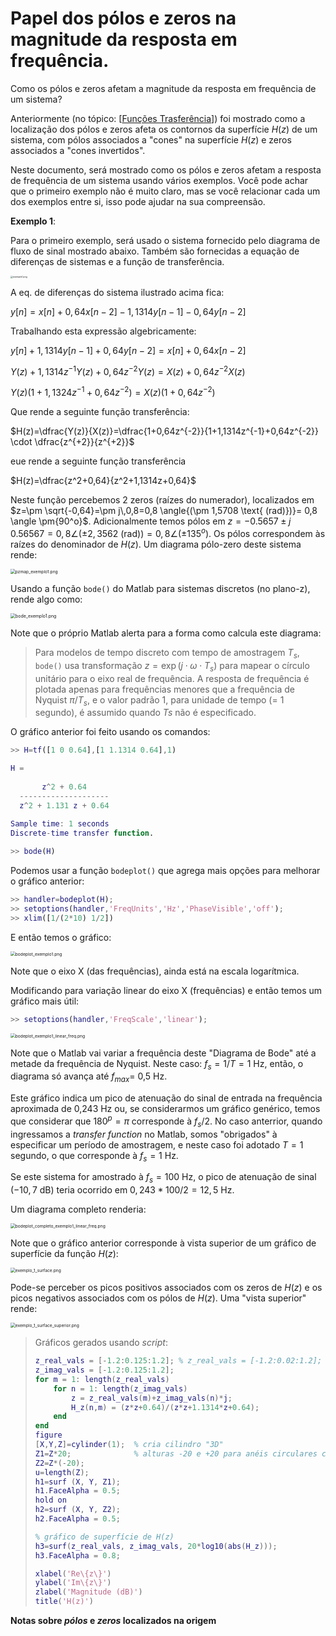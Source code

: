 # Papel dos pólos e zeros na magnitude da resposta em frequência.

<!-- Continuação da pág. 26/99 de 5-TheZ-transform-Apracticaloverview.pdf -->

Como os pólos e zeros afetam a magnitude da resposta em frequência de um sistema?

Anteriormente (no tópico: [[Funções Trasferência](funcao_transferencia.html)]) foi mostrado como a localização dos pólos e zeros afeta os contornos da superfície $H(z)$ de um sistema, com pólos associados a "cones" na superfície $H(z)$ e zeros associados a "cones invertidos". 

<!-- Sinal de ECG bruto: arquivo texto: `noisy_ecg.txt` , usado na pág. 46, aplicando filtro PB de 50 Hz sobre o mesmo, simulação usando Matlab -- disponível em: https://pzdsp.com/wavs/noisy_ecg.txt ? Yes! 15/04/2024 -->

Neste documento, será mostrado como os pólos e zeros afetam a resposta de frequência de um sistema usando vários exemplos. Você pode achar que o primeiro exemplo não é muito claro, mas se você relacionar cada um dos exemplos entre si, isso pode ajudar na sua compreensão. 

<!--Observe que não explico por que a resposta de frequência pode ser determinada da maneira que descrevo aqui; no entanto, esses detalhes são fornecidos na seção intitulada “Por que avaliar o H(z) ao longo do ‘círculo unitário’”. pág. 27-->

**Exemplo 1**:

Para o primeiro exemplo, será usado o sistema fornecido pelo diagrama de fluxo de sinal mostrado abaixo. Também são fornecidas a equação de diferenças de sistemas e a função de transferência.

<img src="figuras/exemplo1.png" alt="exemplo1.png" style="zoom:25%;" />

A eq. de diferenças do sistema ilustrado acima fica:

$y[n]=x[n]+0,64x[n-2]-1,1314y[n-1]-0,64y[n-2]$

Trabalhando esta expressão algebricamente:

$y[n]+1,1314y[n-1]+0,64y[n-2]=x[n]+0,64x[n-2]$

$Y(z)+1,1314z^{-1}Y(z)+0,64z^{-2}Y(z)=X(z)+0,64z^{-2}X(z)$

$Y(z)\left( 1+1,1324z^{-1}+0,64z^{-2}\right)=X(z)\left( 1+0,64z^{-2}\right)$

Que rende a seguinte função transferência:

$H(z)=\dfrac{Y(z)}{X(z)}=\dfrac{1+0,64z^{-2}}{1+1,1314z^{-1}+0,64z^{-2}} \cdot \dfrac{z^{+2}}{z^{+2}}$

eue rende a seguinte função transferência

$H(z)=\dfrac{z^2+0,64}{z^2+1,1314z+0,64}$

Neste função percebemos 2 zeros (raízes do numerador), localizados em $z=\pm \sqrt{-0,64}=\pm j\,0,8=0,8 \angle{(\pm 1,5708 \text{ (rad)})}= 0,8 \angle \pm{90^o}$. Adicionalmente temos pólos em $z=-0.5657 \pm j\,0.56567=0,8 \angle{(\pm 2,3562 \text{ (rad)})}=0,8 \angle{(\pm 135^o)}$. Os pólos correspondem às raízes do denominador de $H(z)$. Um diagrama pólo-zero deste sistema rende:

<img src="figuras/pzmap_exemplo1.png" alt="pzmap_exemplo1.png" style="zoom:48%;" />

Usando a função `bode()` do Matlab para sistemas discretos (no plano-z), rende algo como:

<img src="figuras/bode_exemplo1.png" alt="bode_exemplo1.png" style="zoom:50%;" />

Note que o próprio Matlab alerta para a forma como calcula este diagrama:

> Para modelos de tempo discreto com tempo de amostragem $T_s$, `bode()` usa  transformação $z = \exp(j \cdot \omega \cdot T_s)$ para mapear o círculo unitário para o eixo real de frequência. A resposta de frequência é plotada apenas para frequências menores que a frequência de Nyquist $\pi/T_s$, e o valor padrão 1, para unidade de tempo (= 1 segundo), é assumido quando $Ts$ não é especificado.

O gráfico anterior foi feito usando os comandos:

```matlab
>> H=tf([1 0 0.64],[1 1.1314 0.64],1)

H =
 
       z^2 + 0.64
  --------------------
  z^2 + 1.131 z + 0.64
 
Sample time: 1 seconds
Discrete-time transfer function.

>> bode(H)
```

Podemos usar a função `bodeplot()` que agrega mais opções para melhorar o gráfico anterior:

```matlab
>> handler=bodeplot(H);
>> setoptions(handler,'FreqUnits','Hz','PhaseVisible','off');
>> xlim([1/(2*10) 1/2])
```

E então temos o gráfico:

<img src="figuras/bodeplot_exemplo1.png" alt="bodeplot_exemplo1.png" style="zoom:48%;" />

Note que o eixo X (das frequências), ainda está na escala logarítmica. 

Modificando para variação linear do eixo X (frequências) e então temos um gráfico mais útil:

```matlab
>> setoptions(handler,'FreqScale','linear');
```

<img src="figuras/bodeplot_exemplo1_linear_freq.png" alt="bodeplot_exemplo1_linear_freq.png" style="zoom:48%;" />

Note que o Matlab vai variar a frequência deste "Diagrama de Bode" até a metade da frequência de Nyquist. Neste caso: $f_s=1/T=1$ Hz, então, o diagrama só avança até $f_{max}=$ 0,5 Hz.

Este gráfico indica um pico de atenuação do sinal de entrada na frequência aproximada de 0,243 Hz ou, se considerarmos um gráfico genérico, temos que considerar que $180^p=\pi$ corresponde à $f_s/2$. No caso anterrior, quando ingressamos a *transfer function* no Matlab, somos "obrigados" à especificar um período de amostragem, e neste caso foi adotado $T=1$ segundo, o que corresponde à $f_s=1$ Hz.

Se este sistema for amostrado à $f_s=100$ Hz, o pico de atenuação de sinal ($-10,7$ dB) teria ocorrido em $0,243*100/2=12,5$ Hz.

Um diagrama completo renderia:

<img src="figuras/bodeplot_completo_exemplo1_linear_freq.png" alt="bodeplot_completo_exemplo1_linear_freq.png" style="zoom:48%;" />

<!--Avançando até pág. 38 -- mau explicado, gráfico de "Bode" não serve para sistema discreto -->

Note que o gráfico anterior corresponde à vista superior de um gráfico de superfície da função $H(z)$:

<img src="figuras/exemplo_1_surface.png" alt="exemplo_1_surface.png" style="zoom:48%;" />

Pode-se perceber os picos positivos associados com os zeros de $H(z)$ e os picos negativos associados com os pólos de $H(z)$. Uma "vista superior" rende:

<img src="figuras/exemplo_1_surface_superior.png" alt="exemplo_1_surface_superior.png" style="zoom:48%;" />

> Gráficos gerados usando *script*:
>
> ```matlab
> z_real_vals = [-1.2:0.125:1.2]; % z_real_vals = [-1.2:0.02:1.2];
> z_imag_vals = [-1.2:0.125:1.2];
> for m = 1: length(z_real_vals)
>     for n = 1: length(z_imag_vals)
>         z = z_real_vals(m)+z_imag_vals(n)*j;
>         H_z(n,m) = (z*z+0.64)/(z*z+1.1314*z+0.64);
>     end
> end
> figure
> [X,Y,Z]=cylinder(1);	% cria cilindro "3D"
> Z1=Z*20;				% alturas -20 e +20 para anéis circulares cilindro
> Z2=Z*(-20);
> u=length(Z);
> h1=surf (X, Y, Z1);
> h1.FaceAlpha = 0.5;
> hold on
> h2=surf (X, Y, Z2);
> h2.FaceAlpha = 0.5;
> 
> % gráfico de superfície de H(z)
> h3=surf(z_real_vals, z_imag_vals, 20*log10(abs(H_z)));
> h3.FaceAlpha = 0.8;
> 
> xlabel('Re\{z\}')
> ylabel('Im\{z\}')
> zlabel('Magnitude (dB)')
> title('H(z)')
> ```



**Notas sobre *pólos* e *zeros* localizados na origem**











